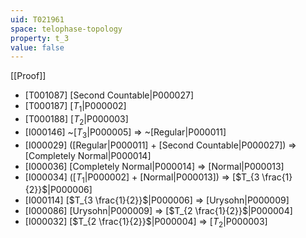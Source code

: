 ```yaml
---
uid: T021961
space: telophase-topology
property: t_3
value: false
---
```

[[Proof]]

* [T001087] [Second Countable|P000027]
* [T000187] [$T_1$|P000002]
* [T000188] [$T_2$|P000003]
* [I000146] ~[$T_3$|P000005] => ~[Regular|P000011]
* [I000029] ([Regular|P000011] + [Second Countable|P000027]) => [Completely Normal|P000014]
* [I000036] [Completely Normal|P000014] => [Normal|P000013]
* [I000034] ([$T_1$|P000002] + [Normal|P000013]) => [$T_{3 \frac{1}{2}}$|P000006]
* [I000114] [$T_{3 \frac{1}{2}}$|P000006] => [Urysohn|P000009]
* [I000086] [Urysohn|P000009] => [$T_{2 \frac{1}{2}}$|P000004]
* [I000032] [$T_{2 \frac{1}{2}}$|P000004] => [$T_2$|P000003]

